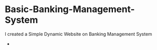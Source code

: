 # Basic-Banking-Management-System
I created a Simple Dynamic Website on Banking Management System
<ul>
  <li></li>
</ul>
